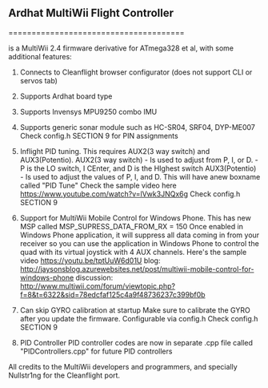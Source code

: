 ## Ardhat MultiWii Flight Controller 
======================================

is a MultiWii 2.4 firmware derivative for ATmega328 et al, with some additional features:

1. Connects to Cleanflight browser configurator (does not support CLI or servos tab)

2. Supports Ardhat board type

2. Supports Invensys MPU9250 combo IMU

3. Supports generic sonar module such as HC-SR04, SRF04, DYP-ME007
	Check config.h SECTION 9 for PIN assignments
	
4. Inflight PID tuning.
	This requires AUX2(3 way switch) and AUX3(Potentio). 
		AUX2(3 way switch) - Is used to adjust from P, I, or D. 
		- P is the LO switch, I CEnter, and D is the HIghest switch
		AUX3(Potentio) - Is used to adjust the values of P, I, and D.
	This will have anew boxname called "PID Tune"
	Check the sample video here https://www.youtube.com/watch?v=lVwk3JNQx6g
	Check config.h SECTION 9

5. Support for MultiWii Mobile Control for Windows Phone.
	This has new MSP called MSP_SUPRESS_DATA_FROM_RX = 150
 Once enabled in Windows Phone application, it will suppress all data coming in from your receiver so you can use the application in Windows Phone to control the quad with its virtual joystick with 4 AUX channels.
	Here's the sample video https://youtu.be/tptUuW6d01U
	blog: http://jaysonsblog.azurewebsites.net/post/multiwii-mobile-control-for-windows-phone
	discussion: http://www.multiwii.com/forum/viewtopic.php?f=8&t=6322&sid=78edcfaf125c4a9f48736237c399bf0b

6. Can skip GYRO calibration at startup
	Make sure to calibrate the GYRO after you update the firmware.
	Configurable via config.h
	Check config.h SECTION 9
	
7. PID Controller
	PID controller codes are now in separate .cpp file called "PIDControllers.cpp" for future PID controllers
	

All credits to the MultiWii developers and programmers, and specially Nullstr1ng for the Cleanflight port.
